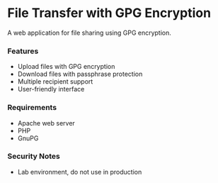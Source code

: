 # File Transfer with GPG Encryption

A web application for file sharing using GPG encryption.

### Features

- Upload files with GPG encryption
- Download files with passphrase protection
- Multiple recipient support
- User-friendly interface

### Requirements

- Apache web server
- PHP
- GnuPG


### Security Notes

- Lab environment, do not use in production